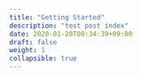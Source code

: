 ```yaml
---
title: "Getting Started"
description: "test post index"
date: 2020-01-28T00:34:39+09:00
draft: false
weight: 1
collapsible: true
---
```

